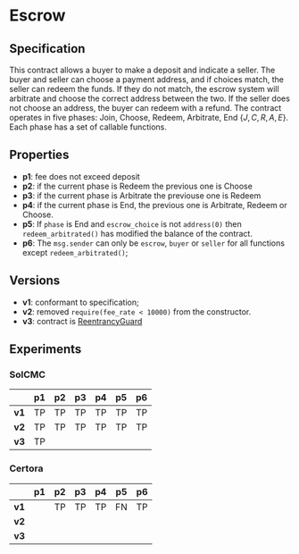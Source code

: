 # Escrow 

## Specification

This contract allows a buyer to make a deposit and indicate a seller. The buyer
and seller can choose a payment address, and if choices match, the seller can
redeem the funds. If they do not match, the escrow system will arbitrate and
choose the correct address between the two. If the seller does not choose an
address, the buyer can redeem with a refund. The contract operates in five 
phases: Join, Choose, Redeem, Arbitrate, End $\{J,C,R,A,E\}$. Each phase has a set of callable functions.

## Properties

- **p1**: fee does not exceed deposit
- **p2**: if the current phase is Redeem the previous one is Choose
- **p3**: if the current phase is Arbitrate the previouse one is Redeem
- **p4**: if the current phase is End, the previous one is Arbitrate, Redeem or
  Choose.
- **p5**: If `phase` is End and `escrow_choice` is not `address(0)` then
  `redeem_arbitrated()` has modified the balance of the contract.
- **p6**: The `msg.sender` can only be `escrow`, `buyer` or `seller` for all
  functions except `redeem_arbitrated()`;

## Versions

- **v1**: conformant to specification;
- **v2**: removed `require(fee_rate < 10000)` from the constructor.
- **v3**: contract is [ReentrancyGuard](https://github.com/OpenZeppelin/openzeppelin-contracts/blob/master/contracts/security/ReentrancyGuard.sol)


## Experiments

### SolCMC

|         | p1  | p2  | p3  | p4  | p5  | p6  |
| ------- | --- | --- | --- | --- | --- | --- |
| **v1**  | TP  | TP  | TP  | TP  | TP  | TP  |
| **v2**  | TP  | TP  | TP  | TP  | TP  | TP  |
| **v3**  | TP  |

### Certora

|         | p1  | p2  | p3  | p4  | p5  | p6  |
| ------- | --- | --- | --- | --- | --- | --- |
| **v1**  |     | TP  | TP  | TP  | FN  | TP  |
| **v2**  | 
| **v3**  | 
